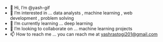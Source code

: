 - 👋 Hi, I’m @yash-gif
- 👀 I’m interested in ... data analysts , machine learning , web development , problem solving
- 🌱 I’m currently learning ... deep learning
- 💞️ I’m looking to collaborate on ... machine learning projects
- 📫 How to reach me ... you can reach me at yashrastogi201@gmail.com

<!---
yash-gif/yash-gif is a ✨ special ✨ repository because its `README.md` (this file) appears on your GitHub profile.
You can click the Preview link to take a look at your changes.
--->
